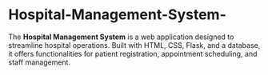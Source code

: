 # Hospital-Management-System-
The **Hospital Management System** is a web application designed to streamline hospital operations. Built with HTML, CSS, Flask, and a database, it offers functionalities for patient registration, appointment scheduling, and staff management. 
